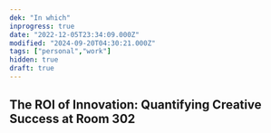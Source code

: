 ```yaml
---
dek: "In which"
inprogress: true
date: "2022-12-05T23:34:09.000Z"
modified: "2024-09-20T04:30:21.000Z"
tags: ["personal","work"]
hidden: true
draft: true
---
```

## The ROI of Innovation: Quantifying Creative Success at Room 302
